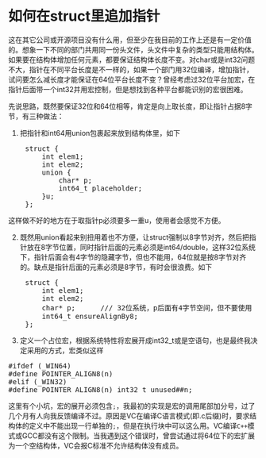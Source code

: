 如何在struct里追加指针
====
这在其它公司或开源项目没有什么用，但至少在我目前的工作上还是有一定价值的。想象一下不同的部门共用同一份头文件，头文件中复杂的类型只能用结构体。如果要在结构体增加任何元素，都要保证结构体长度不变。对char或是int32问题不大，指针在不同平台长度是不一样的，如果一个部门用32位编译，增加指针，试问要怎么减长度才能保证在64位平台长度不变？曾经考虑过32位平台加宏，在指针后面带一个int32并用宏控制，但是想找到各种平台都能识别的宏很困难。

先说思路，既然要保证32位和64位相等，肯定是向上取长度，即让指针占据8字节，有三种做法：

1. 把指针和int64用union包裹起来放到结构体里，如下
<pre>
    struct {
        int elem1;
        int elem2;
        union {
            char* p;
            int64_t placeholder;
        }u;
    };
</pre>

这样做不好的地方在于取指针p必须要多一重u，使用者会感觉不方便。

2. 既然用union看起来别扭用着也不方便，让struct强制以8字节对齐，然后把指针放在8字节位置，同时指针后面的元素必须是int64/double，这样32位系统下，指针后面会有4字节的隐藏字节，但也不能用，64位就是按8字节对齐的。缺点是指针后面的元素必须是8字节，有时会很浪费。如下
<pre>
    struct {
        int elem1;
        int elem2;
        char* p;      /// 32位系统，p后面有4字节空间，但不要使用
        int64_t ensureAlignBy8;
    };
</pre>

3. 定义一个占位宏，根据系统特性将宏展开成int32_t或是空语句，也是最终我决定采用的方式，宏类似这样
<pre>
#ifdef (_WIN64)
#define POINTER_ALIGN8(n)
#elif (_WIN32)
#define POINTER_ALIGN8(n) int32_t unused##n;
</pre>

这里有个小坑，宏的展开必须包含`;`，我最初的实现是宏的调用尾部加分号，过了几个月有人向我反馈编译不过。原因是VC在编译C语言模式(即.c后缀)时，要求结构体的定义中不能出现一行单独的`;`，但是在执行块中可以这么用。VC编译`C++`模式或GCC都没有这个限制。当我遇到这个错误时，曾尝试通过将64位下的宏扩展为一个空结构体，VC会报C标准不允许结构体没有成员。